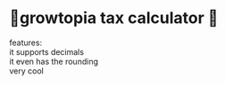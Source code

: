 # 🍉growtopia tax calculator 🍉
features:<br />
it supports decimals<br />
it even has the rounding<br />
very cool
